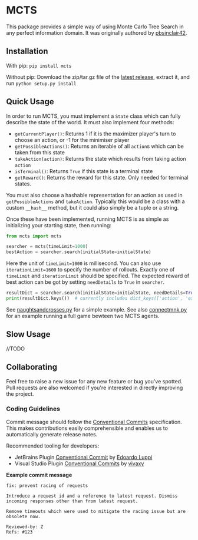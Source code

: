 # MCTS

This package provides a simple way of using Monte Carlo Tree Search in any perfect information domain.
It was originally authored by [pbsinclair42](https://github.com/pbsinclair42/MCTS).

## Installation

With pip: `pip install mcts`

Without pip: Download the zip/tar.gz file of the [latest release](https://github.com/pbsinclair42/MCTS/releases),
extract it, and run `python setup.py install`

## Quick Usage

In order to run MCTS, you must implement a `State` class which can fully describe the state of the world. It must also
implement four methods:

- `getCurrentPlayer()`: Returns 1 if it is the maximizer player's turn to choose an action, or -1 for the minimiser
  player
- `getPossibleActions()`: Returns an iterable of all `action`s which can be taken from this state
- `takeAction(action)`: Returns the state which results from taking action `action`
- `isTerminal()`: Returns `True` if this state is a terminal state
- `getReward()`: Returns the reward for this state. Only needed for terminal states.

You must also choose a hashable representation for an action as used in `getPossibleActions` and `takeAction`. Typically
this would be a class with a custom `__hash__` method, but it could also simply be a tuple or a string.

Once these have been implemented, running MCTS is as simple as initializing your starting state, then running:

```python
from mcts import mcts

searcher = mcts(timeLimit=1000)
bestAction = searcher.search(initialState=initialState)
```

Here the unit of `timeLimit=1000` is millisecond. You can also use `iterationLimit=1600` to specify the number of
rollouts. Exactly one of `timeLimit` and `iterationLimit` should be specified. The expected reward of best action can be
got by setting `needDetails` to `True` in `searcher`.

```python
resultDict = searcher.search(initialState=initialState, needDetails=True)
print(resultDict.keys())  # currently includes dict_keys(['action', 'expectedReward'])
```

See [naughtsandcrosses.py](./naughtsandcrosses.py) for a simple example.
See also [connectmnk.py](./connectmnk.py) for an example running a full game bewteen two MCTS agents.

## Slow Usage

//TODO

## Collaborating

Feel free to raise a new issue for any new feature or bug you've spotted. Pull requests are also welcomed if you're
interested in directly improving the project.

### Coding Guidelines

Commit message should follow the [Conventional Commits](https://www.conventionalcommits.org/en/v1.0.0/) specification.
This makes contributions easily comprehensible and enables us to automatically generate release notes.

Recommended tooling for developers:

* JetBrains Plugin [Conventional Commit](https://plugins.jetbrains.com/plugin/13389-conventional-commit)
  by [Edoardo Luppi](https://github.com/lppedd)
* Visual Studio
  Plugin [Conventional Commits](https://marketplace.visualstudio.com/items?itemName=vivaxy.vscode-conventional-commits)
  by [vivaxy](https://marketplace.visualstudio.com/publishers/vivaxy)

**Example commit message**

```
fix: prevent racing of requests

Introduce a request id and a reference to latest request. Dismiss
incoming responses other than from latest request.

Remove timeouts which were used to mitigate the racing issue but are
obsolete now.

Reviewed-by: Z
Refs: #123
```
